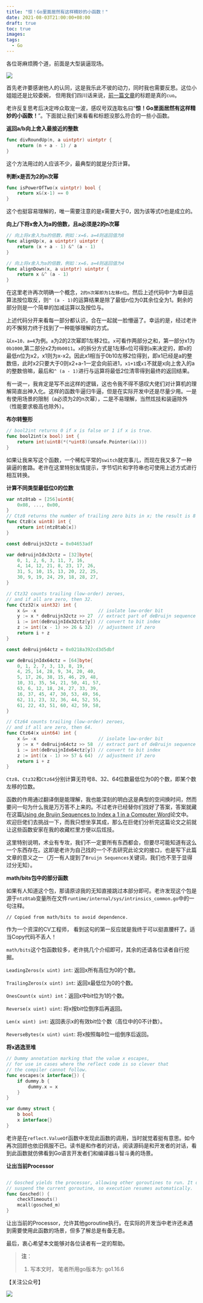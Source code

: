 ```yaml
---
title: "惊！Go里面居然有这样精妙的小函数！"
date: 2021-08-03T21:00:00+08:00
draft: true
toc: true
images:
tags:
  - Go
---
```



各位哥麻烦腾个道，前面是大型装逼现场。

![](https://note.youdao.com/yws/api/personal/file/WEBe4065167c25d3997e1de76682278cdb4?method=download&shareKey=cfbd95aa6ed1cb7f611be67d06c381c3)

首先老许要感谢他人的认同，这是我乐此不彼的动力，同时我也需要反思。这位小姐姐还是比较委婉， 但用我们四川话来说，[前一篇文章](https://mp.weixin.qq.com/s/2MGYuqT_Xzy2_MwteQruQw)的标题是真的`cuo`。

老许反复思考后决定哗众取宠一波，感叹号双连取名曰“**惊！Go里面居然有这样精妙的小函数！**”。下面就让我们来看看和标题没那么符合的一些小函数。


**返回a/b向上舍入最接近的整数**

```go
func divRoundUp(n, a uintptr) uintptr {
	return (n + a - 1) / a
}
```

这个方法用过的人应该不少，最典型的就是分页计算。


**判断x是否为2的n次幂**

```go
func isPowerOfTwo(x uintptr) bool {
	return x&(x-1) == 0
}
```

这个也挺容易理解的，唯一需要注意的是x需要大于0，因为该等式0也是成立的。

**向上/下将x舍入为a的倍数，且a必须是2的n次幂**

```go
// 向上将x舍入为a的倍数，例如：x=6，a=4则返回值为8
func alignUp(x, a uintptr) uintptr {
	return (x + a - 1) &^ (a - 1)
}

// 向上将x舍入为a的倍数，例如：x=6，a=4则返回值为4
func alignDown(x, a uintptr) uintptr {
	return x &^ (a - 1)
}

```

在这里老许再次明确一个概念，`2的n次幂即为1左移n位`。然后上述代码中`^`为单目运算法按位取反，则`^ (a - 1)`的运算结果是除了最低n位为0其余位全为1。剩余的部分则是一个简单的加减运算以及按位与。

上述代码分开来看每一部分都认识，合在一起就一脸懵逼了。幸运的是，经过老许的不懈努力终于找到了一种能够理解的方式。

以`x=10，a=4`为例。`a`为2的2次幂即1左移2位。`x`可看作两部分之和，第一部分x1为`0b1000`,第二部分x2为`0b0011`。`x`的拆分方式是1左移`n`位可得到`a`来决定的，即x的最低n位为x2，x1则为x-x2。因此x1相当于0b10左移2位得到，即x1已经是a的整数倍，此时x2只要大于0则x2+a-1一定会向前进1，`x1+1`或`x1`不就是x向上舍入的a的整数倍嘛，最后和`^ (a - 1)`进行与运算将最低2位清零得到最终的返回结果。

有一说一，我肯定是写不出这样的逻辑，这也令我不得不感叹大佬们对计算机的理解简直出神入化。这样的函数牛逼归牛逼，但是在实际开发中还是尽量少用。一是有使用场景的限制（a必须为2的n次幂），二是不易理解，当然炫技和装逼除外（性能要求极高也除外）。


**布尔转整形**

```go
// bool2int returns 0 if x is false or 1 if x is true.
func bool2int(x bool) int {
	return int(uint8(*(*uint8)(unsafe.Pointer(&x))))
}

```

如果让我来写这个函数，一个稀松平常的`switch`就完事儿，而现在我又多了一种装逼的套路。老许在这里特别友情提示，字节切片和字符串也可使用上述方式进行相互转换。

**计算不同类型最低位0的位数**

```go
var ntz8tab = [256]uint8{
	0x08, ..., 0x00,
}
// Ctz8 returns the number of trailing zero bits in x; the result is 8 for x == 0.
func Ctz8(x uint8) int {
	return int(ntz8tab[x])
}

const deBruijn32ctz = 0x04653adf

var deBruijnIdx32ctz = [32]byte{
	0, 1, 2, 6, 3, 11, 7, 16,
	4, 14, 12, 21, 8, 23, 17, 26,
	31, 5, 10, 15, 13, 20, 22, 25,
	30, 9, 19, 24, 29, 18, 28, 27,
}

// Ctz32 counts trailing (low-order) zeroes,
// and if all are zero, then 32.
func Ctz32(x uint32) int {
	x &= -x                       // isolate low-order bit
	y := x * deBruijn32ctz >> 27  // extract part of deBruijn sequence
	i := int(deBruijnIdx32ctz[y]) // convert to bit index
	z := int((x - 1) >> 26 & 32)  // adjustment if zero
	return i + z
}

const deBruijn64ctz = 0x0218a392cd3d5dbf

var deBruijnIdx64ctz = [64]byte{
	0, 1, 2, 7, 3, 13, 8, 19,
	4, 25, 14, 28, 9, 34, 20, 40,
	5, 17, 26, 38, 15, 46, 29, 48,
	10, 31, 35, 54, 21, 50, 41, 57,
	63, 6, 12, 18, 24, 27, 33, 39,
	16, 37, 45, 47, 30, 53, 49, 56,
	62, 11, 23, 32, 36, 44, 52, 55,
	61, 22, 43, 51, 60, 42, 59, 58,
}

// Ctz64 counts trailing (low-order) zeroes,
// and if all are zero, then 64.
func Ctz64(x uint64) int {
	x &= -x                       // isolate low-order bit
	y := x * deBruijn64ctz >> 58  // extract part of deBruijn sequence
	i := int(deBruijnIdx64ctz[y]) // convert to bit index
	z := int((x - 1) >> 57 & 64)  // adjustment if zero
	return i + z
}
```
`Ctz8`、`Ctz32`和`Ctz64`分别计算无符号8、32、64位数最低位为0的个数，即某个数左移的位数。

函数的作用通过翻译倒是能理解，我也能深刻的明白这是典型的空间换时间，然而要问一句为什么我是万万答不上来的。不过老许已经替你们找好了答案，答案就藏在这篇[Using de Bruijn Sequences to Index a 1 in a Computer Word](http://supertech.csail.mit.edu/papers/debruijn.pdf)论文中。欢迎巨佬们去挑战一下，而我只想坐享其成，那么在巨佬们分析完这篇论文之前就让这些函数安家在我的收藏栏里方便以后炫技。

这里特别说明，术业有专攻，我们不一定要所有东西都会，但要尽可能知道有这么一个东西存在。这即是老许为自己找的一个不去研究此论文的接口，也是写下此篇文章的意义之一（万一有人提到了`Bruijn Sequences`关键词，我们也不至于显得过分无知）。


**math/bits包中的部分函数**

如果有人知道这个包，那请原谅我的无知直接跳过本部分即可。老许发现这个包是源于`ntz8tab`变量所在文件`runtime/internal/sys/intrinsics_common.go`中的一句注释。

```
// Copied from math/bits to avoid dependence.
```

作为一个资深的CV工程师， 看到这句的第一反应就是我终于可以挺直腰杆了。适当Copy代码不丢人！

`math/bits`这个包函数较多，老许挑几个介绍即可，其余的还请各位读者自行挖掘。

`LeadingZeros(x uint) int`: 返回x所有高位为0的个数。

`TrailingZeros(x uint) int`: 返回x最低位为0的个数。

`OnesCount(x uint) int`：返回x中bit位为1的个数。

`Reverse(x uint) uint`: 将x按bit位倒序后再返回。

`Len(x uint) int`: 返回表示x的有效bit位个数（高位中的0不计数）。

`ReverseBytes(x uint) uint`: 将x按照每8位一组倒序后返回。


**将x逃逸至堆**

```go
// Dummy annotation marking that the value x escapes,
// for use in cases where the reflect code is so clever that
// the compiler cannot follow.
func escapes(x interface{}) {
	if dummy.b {
		dummy.x = x
	}
}

var dummy struct {
	b bool
	x interface{}
}
```

老许是在`reflect.ValueOf`函数中发现此函数的调用，当时就觉着挺有意思。如今再次回顾也依旧佩服不已。读书是和作者的对话，阅读源码是和开发者的对话，看到此函数就仿佛看到Go语言开发者们和编译器斗智斗勇的场景。

**让出当前Processor**

```go

// Gosched yields the processor, allowing other goroutines to run. It does not
// suspend the current goroutine, so execution resumes automatically.
func Gosched() {
	checkTimeouts()
	mcall(gosched_m)
}

```

让出当前的Processor，允许其他goroutine执行。在实际的开发当中老许还未遇到需要使用此函数的场景，但多了解总是有备无患。


最后，衷心希望本文能够对各位读者有一定的帮助。

> **注**：
> 1. 写本文时， 笔者所用go版本为: go1.16.6

【关注公众号】

![](https://note.youdao.com/yws/api/personal/file/WEBa3ee67b2b867e98cb5c587f4adfa6801?method=download&shareKey=0fbb95d0aec6170b854e7b890d50d559)